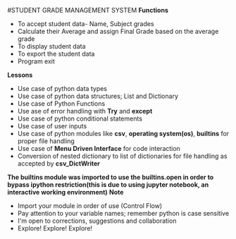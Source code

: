 #STUDENT GRADE MANAGEMENT SYSTEM
**Functions**
- To accept student data- Name, Subject grades
- Calculate their Average and assign Final Grade based on the average grade
- To display student data
- To export the student data
- Program exit

**Lessons**
- Use case of python data types
- Use case of python data structures; List and Dictionary
- Use case of Python Functions
- Use ase of error  handling with **Try** and **except**
- Use case of python conditional statements
- Use case of user inputs
- Use case of python modules like **csv**, **operating system(os)**, **builtins** for proper file handling
- Use case of **Menu Driven Interface** for code interaction
- Conversion of nested dictionary to list of dictionaries for file handling as accepted by **csv_DictWriter**

**The builtins module was imported to use the builtins.open in order to bypass ipython restriction(this is due to using jupyter notebook, an interactive working environment)**
**Note** 
- Import your module in order of use (Control Flow)
- Pay attention to your variable names; remember python is case sensitive
- I'm open to corrections, suggestions and collaboration
- Explore! Explore! Explore!
